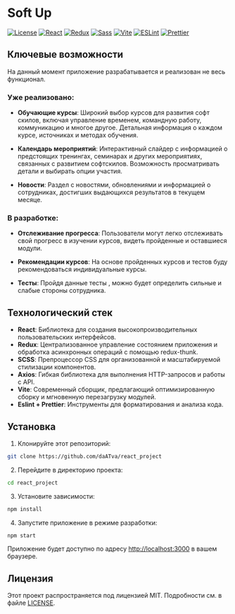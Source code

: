 # Soft Up

[![License](https://img.shields.io/badge/license-MIT-blue.svg)](LICENSE)
[![React](https://img.shields.io/badge/react-%2320232a.svg?style=for-the-badge&logo=react&logoColor=%2361DAFB)](https://reactjs.org/)
[![Redux](https://img.shields.io/badge/redux-%23593d88.svg?style=for-the-badge&logo=redux&logoColor=white)](https://redux.js.org/)
[![Sass](https://img.shields.io/badge/Sass-CC6699?style=for-the-badge&logo=sass&logoColor=white)](https://sass-lang.com/)
[![Vite](https://img.shields.io/badge/vite-B73BFE?style=for-the-badge&logo=vite&logoColor=FFD62E)](https://vitejs.dev/)
[![ESLint](https://img.shields.io/badge/ESLint-4B32C3?style=for-the-badge&logo=eslint&logoColor=white)](https://eslint.org/)
[![Prettier](https://img.shields.io/badge/prettier-F7B93E?style=for-the-badge&logo=prettier&logoColor=black)](https://prettier.io/)

## Ключевые возможности

На данный момент приложение разрабатывается и реализован не весь функционал.

### Уже реализовано:

- **Обучающие курсы**: Широкий выбор курсов для развития софт скилов, включая управление временем, командную работу, коммуникацию и многое другое. Детальная информация о каждом курсе, источниках и методах обучения.

- **Календарь мероприятий**: Интерактивный слайдер с информацией о предстоящих тренингах, семинарах и других мероприятиях, связанных с развитием софтскилов. Возможность просматривать детали и выбирать опции участия.

- **Новости**: Раздел с новостями, обновлениями и информацией о сотрудниках, достигших выдающихся результатов в текущем месяце.

### В разработке:

- **Отслеживание прогресса**: Пользователи могут легко отслеживать свой прогресс в изучении курсов, видеть пройденные и оставшиеся модули.

- **Рекомендации курсов**: На основе пройденных курсов и тестов буду рекомендоваться индивидуальные курсы.

- **Тесты**: Пройдя данные тесты , можно будет определить сильные и слабые стороны сотрудника.

## Технологический стек

- **React**: Библиотека для создания высокопроизводительных пользовательских интерфейсов.
- **Redux**: Централизованное управление состоянием приложения и обработка асинхронных операций с помощью redux-thunk.
- **SCSS**: Препроцессор CSS для организованной и масштабируемой стилизации компонентов.
- **Axios**: Гибкая библиотека для выполнения HTTP-запросов и работы с API.
- **Vite**: Современный сборщик, предлагающий оптимизированную сборку и мгновенную перезагрузку модулей.
- **Eslint + Prettier**: Инструменты для форматирования и анализа кода.

## Установка

1. Клонируйте этот репозиторий:

```bash
git clone https://github.com/daATva/react_project
```

2. Перейдите в директорию проекта:

```bash
cd react_project
```

3. Установите зависимости:

```bash
npm install
```

4. Запустите приложение в режиме разработки:

```bash
npm start
```

Приложение будет доступно по адресу [http://localhost:3000](http://localhost:3000) в вашем браузере.

## Лицензия

Этот проект распространяется под лицензией MIT. Подробности см. в файле [LICENSE](LICENSE).
